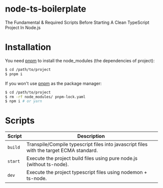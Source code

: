 # node-ts-boilerplate

The Fundamental &amp; Required Scripts Before Starting A Clean TypeScript Project In Node.js

# Installation

You need [pnpm](https://pnpm.io/) to install the node_modules (the dependencies of project):

```bash
$ cd /path/to/project
$ pnpm i
```

If you won't use [pnpm](https://pnpm.io/) as the package manager:

```bash
$ cd /path/to/project
$ rm -rf node_modules/ pnpm-lock.yaml
$ npm i # or yarn
```

# Scripts

| Script  | Description                                                                             |
| ------- | --------------------------------------------------------------------------------------- |
| `build` | Transpile/Compile typescript files into javascript files with the target ECMA standard. |
| `start` | Execute the project build files using pure node.js (without ts-node).                   |
| `dev`   | Execute the project typescript files using nodemon + ts-node.                           |
